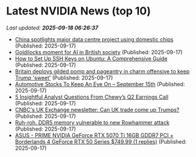 # Latest NVIDIA News (top 10)
_Last updated: **2025-09-18 06:26:37**_

- [China spotlights major data centre project using domestic chips](https://economictimes.indiatimes.com/tech/technology/china-spotlights-major-data-centre-project-using-domestic-chips/articleshow/123937239.cms) (Published: 2025-09-17)
- [Goldilocks moment for AI in British society](https://www.computerweekly.com/blog/Cliff-Sarans-Enterprise-blog/Goldilocks-moment-for-AI-in-British-society) (Published: 2025-09-17)
- [How to Set Up SSH Keys on Ubuntu: A Comprehensive Guide](https://www.digitalocean.com/community/tutorials/how-to-set-up-ssh-keys-on-ubuntu-22-04) (Published: 2025-09-17)
- [Britain deploys gilded pomp and pageantry in charm offensive to keep Trump 'sweet'](https://www.usatoday.com/story/news/world/2025/09/17/britain-uk-charm-offensive-trump-visit/85987987007/) (Published: 2025-09-17)
- [Automotive Stocks To Keep An Eye On – September 15th](https://www.etfdailynews.com/2025/09/17/automotive-stocks-to-keep-an-eye-on-september-15th/) (Published: 2025-09-17)
- [5 Insightful Analyst Questions From Chewy’s Q2 Earnings Call](https://finance.yahoo.com/news/5-insightful-analyst-questions-chewy-053043175.html) (Published: 2025-09-17)
- [CNBC's UK Exchange newsletter: Can UK trade come up Trumps?](https://www.cnbc.com/2025/09/17/can-uk-trade-come-up-trumps-cnbcs-uk-exchange-newsletter.html) (Published: 2025-09-17)
- [Ruh-roh. DDR5 memory vulnerable to new Rowhammer attack](https://www.theregister.com/2025/09/17/ddr5_dram_rowhammer/) (Published: 2025-09-17)
- [ASUS - PRIME NVIDIA GeForce RTX 5070 Ti 16GB GDDR7 PCI + Borderlands 4 GeForce RTX 50 Series $749.99 (1 replies)](https://slickdeals.net/f/18610270-asus-prime-nvidia-geforce-rtx-5070-ti-16gb-gddr7-pci-borderlands-4-geforce-rtx-50-series-749-99) (Published: 2025-09-17)
